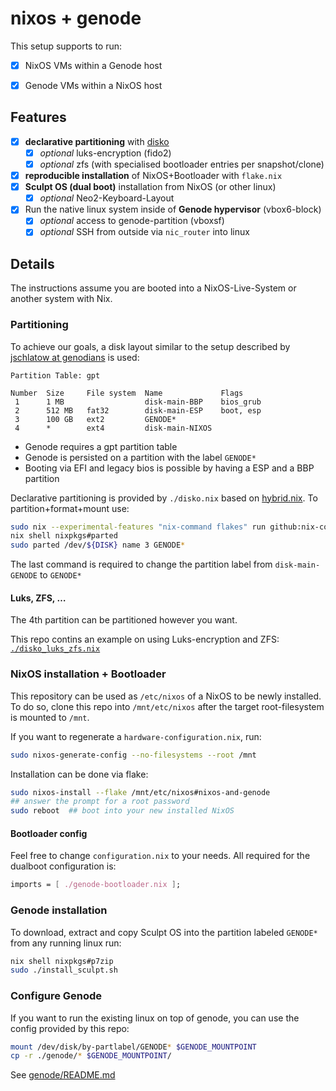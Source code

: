 # nixos + genode

This setup supports to run:
* [x] NixOS VMs within a Genode host
* [x] Genode VMs within a NixOS host


## Features

* [x] **declarative partitioning** with [disko](https://github.com/nix-community/disko)
  * [x] *optional* luks-encryption (fido2)
  * [x] *optional* zfs (with specialised bootloader entries per snapshot/clone)
* [x] **reproducible installation** of NixOS+Bootloader with `flake.nix`
* [x] **Sculpt OS (dual boot)** installation from NixOS (or other linux)
  * [x] *optional* Neo2-Keyboard-Layout
* [x] Run the native linux system inside of **Genode hypervisor** (vbox6-block)
  * [x] *optional* access to genode-partition (vboxsf)
  * [x] *optional* SSH from outside via `nic_router` into linux

## Details

The instructions assume you are booted into a NixOS-Live-System or another system with Nix.

### Partitioning

To achieve our goals, a disk layout similar to the setup described by [jschlatow at genodians](https://genodians.org/jschlatow/2021-04-23-start-existing-linux-from-sculpt) is used:

```
Partition Table: gpt

Number  Size     File system  Name             Flags
 1      1 MB                  disk-main-BBP    bios_grub
 2      512 MB   fat32        disk-main-ESP    boot, esp
 3      100 GB   ext2         GENODE*
 4      *        ext4         disk-main-NIXOS
```

* Genode requires a gpt partition table
* Genode is persisted on a partition with the label `GENODE*`
* Booting via EFI and legacy bios is possible by having a ESP and a BBP partition

Declarative partitioning is provided by `./disko.nix` based on [hybrid.nix](https://raw.githubusercontent.com/nix-community/disko/refs/heads/master/example/hybrid.nix). To partition+format+mount use:

```bash
sudo nix --experimental-features "nix-command flakes" run github:nix-community/disko/latest -- --mode destroy,format,mount disko.nix
nix shell nixpkgs#parted
sudo parted /dev/${DISK} name 3 GENODE*
```

The last command is required to change the partition label from `disk-main-GENODE` to `GENODE*`

#### Luks, ZFS, …

The 4th partition can be partitioned however you want.

This repo contins an example on using Luks-encryption and ZFS: [`./disko_luks_zfs.nix`](./disko_luks_zfs.nix)


### NixOS installation + Bootloader

This repository can be used as `/etc/nixos` of a NixOS to be newly installed. To do so, clone this repo into `/mnt/etc/nixos` after the target root-filesystem is mounted to `/mnt`.

If you want to regenerate a `hardware-configuration.nix`, run:

```bash
sudo nixos-generate-config --no-filesystems --root /mnt
```


Installation can be done via flake:

```bash
sudo nixos-install --flake /mnt/etc/nixos#nixos-and-genode
## answer the prompt for a root password
sudo reboot  ## boot into your new installed NixOS
```


#### Bootloader config

Feel free to change `configuration.nix` to your needs. All required for the dualboot configuration is:

```nix
imports = [ ./genode-bootloader.nix ];
```


### Genode installation

To download, extract and copy Sculpt OS into the partition labeled `GENODE*` from any running linux run:

```bash
nix shell nixpkgs#p7zip
sudo ./install_sculpt.sh
```


### Configure Genode

If you want to run the existing linux on top of genode, you can use the config provided by this repo:

```bash
mount /dev/disk/by-partlabel/GENODE* $GENODE_MOUNTPOINT
cp -r ./genode/* $GENODE_MOUNTPOINT/
```

See [genode/README.md](./genode/README.md)
